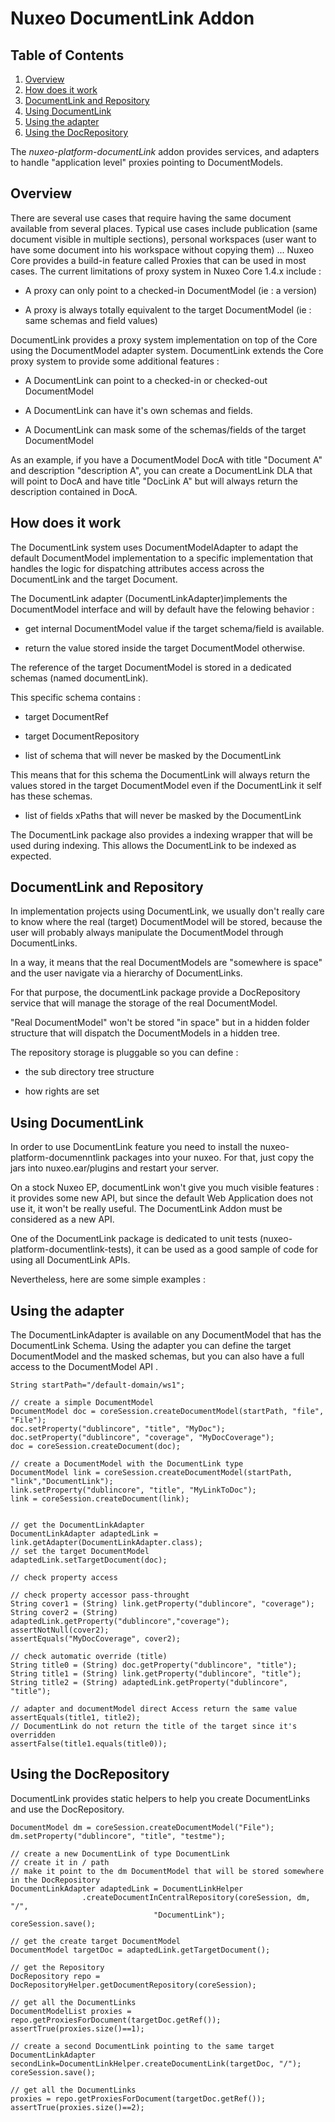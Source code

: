 # Nuxeo DocumentLink Addon

## Table of Contents

1. [Overview](#Overview)
1. [How does it work](#How)
1. [DocumentLink and Repository](#DocumentLinkAndRepo)
1. [Using DocumentLink](#UsingDocumentLink)
1. [Using the adapter](#UsingAdpater)
1. [Using the DocRepository](#UsingDocumentRepo)

The *nuxeo-platform-documentLink* addon provides services, and adapters to handle "application level" proxies pointing to DocumentModels.

## <a id="Overview"></a> Overview 

There are several use cases that require having the same document available from several places. Typical use cases include publication (same document visible in multiple sections), personal workspaces (user want to have some document into his workspace without copying them) ... Nuxeo Core provides a build-in feature called Proxies that can be used in most cases. The current limitations of proxy system in Nuxeo Core 1.4.x include :

* A proxy can only point to a checked-in DocumentModel (ie : a version)

* A proxy is always totally equivalent to the target DocumentModel (ie : same schemas and field values)

DocumentLink provides a proxy system implementation on top of the Core using the DocumentModel adapter system. DocumentLink extends the Core proxy system to provide some additional features :

* A DocumentLink can point to a checked-in or checked-out DocumentModel

* A DocumentLink can have it's own schemas and fields.

* A DocumentLink can mask some of the schemas/fields of the target DocumentModel

As an example, if you have a DocumentModel DocA with title "Document A" and description "description A", you can create a DocumentLink DLA that will point to DocA and have title "DocLink A" but will always return the description contained in DocA.

## <a id="How"></a> How does it work

The DocumentLink system uses DocumentModelAdapter to adapt the default DocumentModel implementation to a specific implementation that handles the logic for dispatching attributes access across the DocumentLink and the target Document.

The DocumentLink adapter (DocumentLinkAdapter)implements the DocumentModel interface and will by default have the felowing behavior :

* get internal DocumentModel value if the target schema/field is available.

* return the value stored inside the target DocumentModel otherwise.

The reference of the target DocumentModel is stored in a dedicated schemas (named documentLink).

This specific schema contains :

* target DocumentRef

* target DocumentRepository

* list of schema that will never be masked by the DocumentLink

This means that for this schema the DocumentLink will always return the values stored in the target DocumentModel even if the DocumentLink it self has these schemas.

* list of fields xPaths that will never be masked by the DocumentLink

The DocumentLink package also provides a indexing wrapper that will be used during indexing. This allows the DocumentLink to be indexed as expected.

## <a id="DocumentLinkAndRepo"></a> DocumentLink and Repository

In implementation projects using DocumentLink, we usually don't really care to know where the real (target) DocumentModel will be stored, because the user will probably always manipulate the DocumentModel through DocumentLinks.

In a way, it means that the real DocumentModels are "somewhere is space" and the user navigate via a hierarchy of DocumentLinks.

For that purpose, the documentLink package provide a DocRepository service that will manage the storage of the real DocumentModel.

"Real DocumentModel" won't be stored "in space" but in a hidden folder structure that will dispatch the DocumentModels in a hidden tree.

The repository storage is pluggable so you can define :

* the sub directory tree structure

* how rights are set

## <a id="UsingDocumentLink"></a> Using DocumentLink

In order to use DocumentLink feature you need to install the nuxeo-platform-documenntlink packages into your nuxeo. For that, just copy the jars into nuxeo.ear/plugins and restart your server.

On a stock Nuxeo EP, documentLink won't give you much visible features : it provides some new API, but since the default Web Application does not use it, it won't be really useful. The DocumentLink Addon must be considered as a new API.

One of the DocumentLink package is dedicated to unit tests (nuxeo-platform-documentlink-tests), it can be used as a good sample of code for using all DocumentLink APIs.

Nevertheless, here are some simple examples :

## <a id="UsingAdpater"></a> Using the adapter

The DocumentLinkAdapter is available on any DocumentModel that has the DocumentLink Schema. Using the adapter you can define the target DocumentModel and the masked schemas, but you can also have a full access to the DocumentModel API .


    String startPath="/default-domain/ws1";

    // create a simple DocumentModel
    DocumentModel doc = coreSession.createDocumentModel(startPath, "file", "File");
    doc.setProperty("dublincore", "title", "MyDoc");
    doc.setProperty("dublincore", "coverage", "MyDocCoverage");
    doc = coreSession.createDocument(doc);

    // create a DocumentModel with the DocumentLink type
    DocumentModel link = coreSession.createDocumentModel(startPath, "link","DocumentLink");
    link.setProperty("dublincore", "title", "MyLinkToDoc");
    link = coreSession.createDocument(link);


    // get the DocumentLinkAdapter
    DocumentLinkAdapter adaptedLink = link.getAdapter(DocumentLinkAdapter.class);
    // set the target DocumentModel
    adaptedLink.setTargetDocument(doc);

    // check property access

    // check property accessor pass-throught
    String cover1 = (String) link.getProperty("dublincore", "coverage");
    String cover2 = (String) adaptedLink.getProperty("dublincore","coverage");
    assertNotNull(cover2);
    assertEquals("MyDocCoverage", cover2);

    // check automatic override (title)
    String title0 = (String) doc.getProperty("dublincore", "title");
    String title1 = (String) link.getProperty("dublincore", "title");
    String title2 = (String) adaptedLink.getProperty("dublincore", "title");
    
    // adapter and documentModel direct Access return the same value
    assertEquals(title1, title2);
    // DocumentLink do not return the title of the target since it's overridden
    assertFalse(title1.equals(title0));

## <a id="UsingDocumentRepo"></a> Using the DocRepository

DocumentLink provides static helpers to help you create DocumentLinks and use the DocRepository.
    
    DocumentModel dm = coreSession.createDocumentModel("File");
    dm.setProperty("dublincore", "title", "testme");
    
    // create a new DocumentLink of type DocumentLink
    // create it in / path
    // make it point to the dm DocumentModel that will be stored somewhere in the DocRepository
    DocumentLinkAdapter adaptedLink = DocumentLinkHelper
                    .createDocumentInCentralRepository(coreSession, dm, "/",
                                    "DocumentLink");
    coreSession.save();
    
    // get the create target DocumentModel
    DocumentModel targetDoc = adaptedLink.getTargetDocument();
    
    // get the Repository
    DocRepository repo = DocRepositoryHelper.getDocumentRepository(coreSession);
    
    // get all the DocumentLinks
    DocumentModelList proxies = repo.getProxiesForDocument(targetDoc.getRef());
    assertTrue(proxies.size()==1);
    
    // create a second DocumentLink pointing to the same target
    DocumentLinkAdapter secondLink=DocumentLinkHelper.createDocumentLink(targetDoc, "/");
    coreSession.save();
    
    // get all the DocumentLinks
    proxies = repo.getProxiesForDocument(targetDoc.getRef());
    assertTrue(proxies.size()==2);